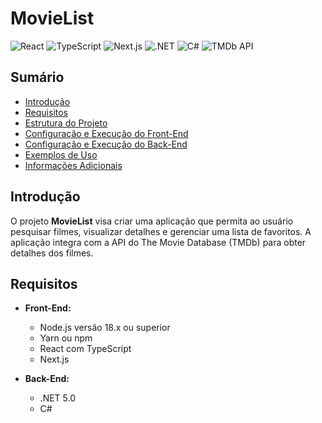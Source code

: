 # MovieList
![React](https://img.shields.io/badge/React-18.2.0-blue?logo=react)
![TypeScript](https://img.shields.io/badge/TypeScript-4.9.5-blue?logo=typescript)
![Next.js](https://img.shields.io/badge/Next.js-13.0.1-black?logo=next.js)
![.NET](https://img.shields.io/badge/.NET-5.0-blue?logo=dotnet)
![C#](https://img.shields.io/badge/C%23-11.0-purple?logo=csharp)
![TMDb API](https://img.shields.io/badge/TMDb-API-green?logo=themoviedatabase)

## Sumário

-   [Introdução](#introdu%C3%A7%C3%A3o)
-   [Requisitos](#requisitos)
-   [Estrutura do Projeto](#estrutura-do-projeto)
-   [Configuração e Execução do Front-End](#configura%C3%A7%C3%A3o-e-execu%C3%A7%C3%A3o-do-front-end)
-   [Configuração e Execução do Back-End](#configura%C3%A7%C3%A3o-e-execu%C3%A7%C3%A3o-do-back-end)
-   [Exemplos de Uso](#exemplos-de-uso)
-   [Informações Adicionais](#informa%C3%A7%C3%B5es-adicionais)

## Introdução

O projeto **MovieList** visa criar uma aplicação que permita ao usuário pesquisar filmes, visualizar detalhes e gerenciar uma lista de favoritos. A aplicação integra com a API do The Movie Database (TMDb) para obter detalhes dos filmes.

## Requisitos

-   **Front-End:**
    
    -   Node.js versão 18.x ou superior
    -   Yarn ou npm
    -   React com TypeScript
    -   Next.js
-   **Back-End:**
    
    -   .NET 5.0
    -   C#
